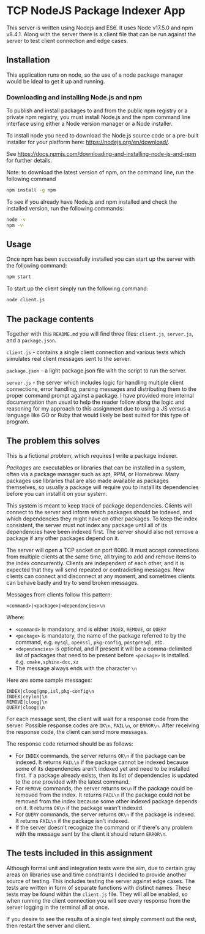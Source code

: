 # TCP NodeJS Package Indexer App

This server is written using Nodejs and ES6. It uses Node v17.5.0 and npm v8.4.1. Along with the server there is a client file that can be run against the server to test client connection and edge cases.

## Installation
This application runs on node, so the use of a node package manager would be ideal to get it up and running. 

### Downloading and installing Node.js and npm
To publish and install packages to and from the public npm registry or a private npm registry, you must install Node.js and the npm command line interface using either a Node version manager or a Node installer.

To install node you need to download the Node.js source code or a pre-built installer for your platform here: https://nodejs.org/en/download/.

See https://docs.npmjs.com/downloading-and-installing-node-js-and-npm for further details.

Note: to download the latest version of npm, on the command line, run the following command

```bash
npm install -g npm
```

To see if you already have Node.js and npm installed and check the installed version, run the following commands:

```bash
node -v
npm -v
```

## Usage

Once npm has been successfully installed you can start up the server with the following command:

```bash
npm start
```

To start up the client simply run the following command:

```bash
node client.js
```

## The package contents

Together with this `README.md` you will find three files: `client.js`, `server.js`, and a `package.json`.

`client.js` - contains a single client connection and various tests which simulates real client messages sent to the server.

`package.json` - a light package.json file with the script to run the server.

`server.js` - the server which includes logic for handling multiple client connections, error handling, parsing messages and distributing them to the proper command prompt against a package. I have provided more internal documentation than usual to help the reader follow along the logic and reasoning for my approach to this assignment due to using a JS versus a language like GO or Ruby that would likely be best suited for this type of program.

## The problem this solves

This is a fictional problem, which requires I write a package indexer.

*Packages* are executables or libraries that can be installed in a system, often via a package manager such as apt, RPM, or Homebrew. Many packages use libraries that are also made available as packages themselves, so usually a package will require you to install its dependencies before you can install it on your system.

This system is meant to keep track of package dependencies. Clients will connect to the server and inform which packages should be indexed, and which dependencies they might have on other packages. To keep the index consistent, the server must not index any package until all of its dependencies have been indexed first. The server should also not remove a package if any other packages depend on it.

The server will open a TCP socket on port 8080. It must accept connections from multiple clients at the same time, all trying to add and remove items to the index concurrently. Clients are independent of each other, and it is expected that they will send repeated or contradicting messages. New clients can connect and disconnect at any moment, and sometimes clients can behave badly and try to send broken messages.

Messages from clients follow this pattern:

```
<command>|<package>|<dependencies>\n
```

Where:
* `<command>` is mandatory, and is either `INDEX`, `REMOVE`, or `QUERY`
* `<package>` is mandatory, the name of the package referred to by the command, e.g. `mysql`, `openssl`, `pkg-config`, `postgresql`, etc.
* `<dependencies>` is optional, and if present it will be a comma-delimited list of packages that need to be present before `<package>` is installed. e.g. `cmake,sphinx-doc,xz`
* The message always ends with the character `\n`

Here are some sample messages:
```
INDEX|cloog|gmp,isl,pkg-config\n
INDEX|ceylon|\n
REMOVE|cloog|\n
QUERY|cloog|\n
```

For each message sent, the client will wait for a response code from the server. Possible response codes are `OK\n`, `FAIL\n`, or `ERROR\n`. After receiving the response code, the client can send more messages.

The response code returned should be as follows:
* For `INDEX` commands, the server returns `OK\n` if the package can be indexed. It returns `FAIL\n` if the package cannot be indexed because some of its dependencies aren't indexed yet and need to be installed first. If a package already exists, then its list of dependencies is updated to the one provided with the latest command.
* For `REMOVE` commands, the server returns `OK\n` if the package could be removed from the index. It returns `FAIL\n` if the package could not be removed from the index because some other indexed package depends on it. It returns `OK\n` if the package wasn't indexed.
* For `QUERY` commands, the server returns `OK\n` if the package is indexed. It returns `FAIL\n` if the package isn't indexed.
* If the server doesn't recognize the command or if there's any problem with the message sent by the client it should return `ERROR\n`.

## The tests included in this assignment

Although formal unit and integration tests were the aim, due to certain gray areas on libraries use and time constraints I decided to provide another source of testing. This includes testing the server against edge cases. The tests are written in form of separate functions with distinct names. These tests may be found within the `client.js` file. They will all be enabled, so when running the client connection you will see every response from the server logging in the terminal all at once.

If you desire to see the results of a single test simply comment out the rest, then restart the server and client.

